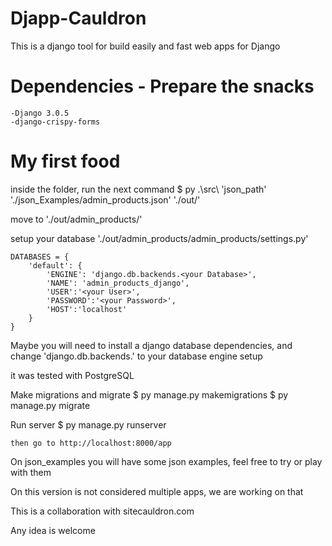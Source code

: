 # Djapp-Cauldron
This is a django tool for build easily and fast web apps for Django

# Dependencies - Prepare the snacks 
    -Django 3.0.5
    -django-crispy-forms

# My first food
inside the folder, run the next command
    $ py .\src\ 'json_path' './json_Examples/admin_products.json' './out/'

move to 
    './out/admin_products/'

setup your database
    './out/admin_products/admin_products/settings.py'

    DATABASES = {
        'default': {
            'ENGINE': 'django.db.backends.<your Database>',
            'NAME': 'admin_products_django',
            'USER':'<your User>',
            'PASSWORD':'<your Password>',
            'HOST':'localhost'
        }
    }

Maybe you will need to install a django database dependencies, and change 'django.db.backends.<your Database>' to your database engine setup

it was tested with PostgreSQL


Make migrations and migrate
    $ py manage.py makemigrations
    $ py manage.py migrate

Run server
    $ py manage.py runserver

    then go to http://localhost:8000/app

On json_examples you will have some json examples, feel free to try or play with them 

On this version is not considered multiple apps, we are working on that

This is a collaboration with sitecauldron.com

Any idea is welcome
